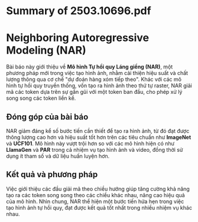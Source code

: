 # Summary of 2503.10696.pdf

# Neighboring Autoregressive Modeling (NAR)

Bài báo này giới thiệu về **Mô hình Tự hồi quy Láng giềng (NAR)**, một phương pháp mới trong việc tạo hình ảnh, nhằm cải thiện hiệu suất và chất lượng thông qua cơ chế "dự đoán hàng xóm tiếp theo". Khác với các mô hình tự hồi quy truyền thống, vốn tạo ra hình ảnh theo thứ tự raster, NAR giải mã các token dựa trên sự gần gũi với một token ban đầu, cho phép xử lý song song các token liền kề.

## Đóng góp của bài báo

NAR giảm đáng kể số bước tiến cần thiết để tạo ra hình ảnh, từ đó đạt được thông lượng cao hơn và hiệu suất tốt hơn trên các tiêu chuẩn như **ImageNet** và **UCF101**. Mô hình này vượt trội hơn so với các mô hình hiện có như **LlamaGen** và **PAR** trong cả nhiệm vụ tạo hình ảnh và video, đồng thời sử dụng ít tham số và dữ liệu huấn luyện hơn.

## Kết quả và phương pháp

Việc giới thiệu các đầu giải mã theo chiều hướng giúp tăng cường khả năng tạo ra các token song song theo các chiều khác nhau, nâng cao hiệu quả của mô hình. Nhìn chung, NAR thể hiện một bước tiến hứa hẹn trong việc tạo hình ảnh tự hồi quy, đạt được kết quả tốt nhất trong nhiều nhiệm vụ khác nhau.
